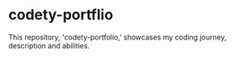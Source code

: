 # codety-portflio
This repository, 'codety-portfolio,' showcases my coding journey, description and abilities.
